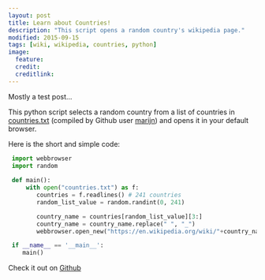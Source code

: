```yaml
---
layout: post
title: Learn about Countries!
description: "This script opens a random country's wikipedia page."
modified: 2015-09-15
tags: [wiki, wikipedia, countries, python]
image:
  feature:
  credit:
  creditlink: 
---
```

Mostly a test post...

This python script selects a random country from a list of countries in [countries.txt](https://gist.github.com/marijn/396531#file-countries-txt) (compiled by Github user [marijn](https://github.com/marijn)) and opens it in your default browser.

Here is the short and simple code:

```python
 import webbrowser
 import random
 
 def main():
	 with open("countries.txt") as f:
		countries = f.readlines() # 241 countries
		random_list_value = random.randint(0, 241)

		country_name = countries[random_list_value][3:]
		country_name = country_name.replace(" ", "_")
		webbrowser.open_new("https://en.wikipedia.org/wiki/"+country_name)

 if __name__ == '__main__':
	main()
```

Check it out on [Github](https://github.com/simonkiley/random-wiki-countries)



